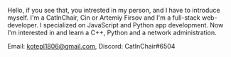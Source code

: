 Hello, if you see that, you intrested in my person, and I have to introduce myself.
I'm a CatInChair, Cin or Artemiy Firsov and I'm a full-stack web-developer. I specialized on JavaScript and Python app development. Now I'm interested in and learn a C++, Python and a network administration.

Email: kotepl1806@gmail.com, Discord: CatInChair#6504

